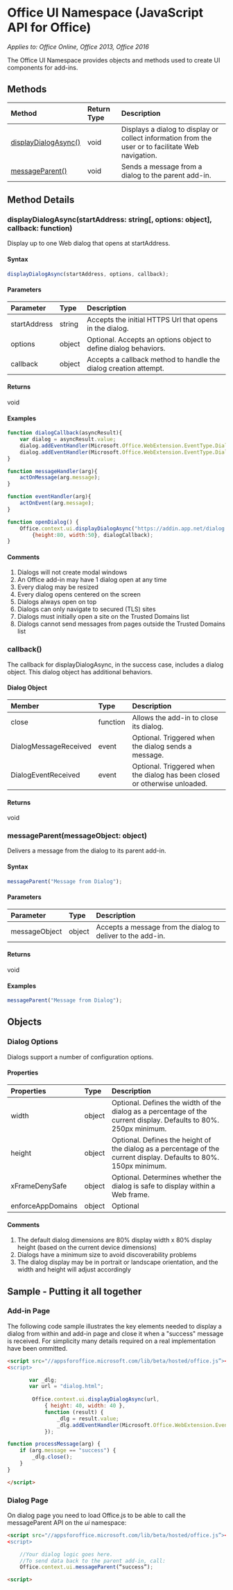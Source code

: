 # Office UI Namespace (JavaScript API for Office)

_Applies to: Office Online, Office 2013, Office 2016_

The Office UI Namespace provides objects and methods used to create UI components for add-ins.

## Methods

| Method		   | Return Type	|Description|
|:---------------|:--------|:----------|
|[displayDialogAsync()](#displaydialogasync)|void|Displays a dialog to display or collect information from the user or to facilitate Web navigation.|
|[messageParent()](#messageparent)|void|Sends a message from a dialog to the parent add-in.|

## Method Details

### displayDialogAsync(startAddress: string[, options: object], callback: function)
Display up to one Web dialog that opens at startAddress.

#### Syntax
```js
displayDialogAsync(startAddress, options, callback);
```

#### Parameters
| Parameter	   | Type	|Description|
|:---------------|:--------|:----------|
|startAddress|string|Accepts the initial HTTPS Url that opens in the dialog.|
|options|object|Optional. Accepts an options object to define dialog behaviors.|
|callback|object|Accepts a callback method to handle the dialog creation attempt.|

#### Returns
void

#### Examples

```js
function dialogCallback(asyncResult){ 
	var dialog = asyncResult.value; 
	dialog.addEventHandler(Microsoft.Office.WebExtension.EventType.DialogMessageReceived, messageHandler); 
	dialog.addEventHandler(Microsoft.Office.WebExtension.EventType.DialogEventReceived,  eventHandler); 
} 

function messageHandler(arg){ 
	actOnMessage(arg.message); 
} 

function eventHandler(arg){ 
	actOnEvent(arg.message); 
} 

function openDialog() {
	Office.context.ui.displayDialogAsync("https://addin.app.net/dialog.html",  
		{height:80, width:50}, dialogCallback); 
}
```

#### Comments
1.	Dialogs will not create modal windows
2.	An Office add-in may have 1 dialog open at any time 
3.	Every dialog may be resized
4.	Every dialog opens centered on the screen 
5.	Dialogs always open on top
6.	Dialogs can only navigate to secured (TLS) sites 
7.	Dialogs must initially open a site on the Trusted Domains list
8.	Dialogs cannot send messages from pages outside the Trusted Domains list

### callback()
The callback for displayDialogAsync, in the success case, includes a dialog object. This dialog object has additional behaviors. 

#### Dialog Object
| Member	   | Type	|Description|
|:---------------|:--------|:----------|
|close|function|Allows the add-in to close its dialog.|
|DialogMessageReceived|event|Optional. Triggered when the dialog sends a message.|
|DialogEventReceived|event|Optional. Triggered when the dialog has been closed or otherwise unloaded.|

#### Returns
void

### messageParent(messageObject: object)
Delivers a message from the dialog to its parent add-in.

#### Syntax
```js
messageParent("Message from Dialog");
```

#### Parameters
| Parameter	   | Type	|Description|
|:---------------|:--------|:----------|
|messageObject|object|Accepts a message from the dialog to deliver to the add-in.|

#### Returns
void

#### Examples

```js
messageParent("Message from Dialog");
```

## Objects

### Dialog Options
Dialogs support a number of configuration options.

#### Properties
| Properties	   | Type	|Description|
|:---------------|:--------|:----------|
|width|object|Optional. Defines the width of the dialog as a percentage of the current display. Defaults to 80%. 250px minimum.|
|height|object|Optional. Defines the height of the dialog as a percentage of the current display. Defaults to 80%. 150px minimum.|
|xFrameDenySafe|object|Optional. Determines whether the dialog is safe to display within a Web frame.|
|enforceAppDomains|object|Optional|object|Optional. Restricts the dialog's navigation to the add-in's trusted sites.|

#### Comments
1.	The default dialog dimensions are 80% display width x 80% display height (based on the current device dimensions) 
2.	Dialogs have a minimum size to avoid discoverability problems 
3.	The dialog display may be in portrait or landscape orientation, and the width and height will adjust accordingly


## Sample - Putting it all together
### Add-in Page
The following code sample illustrates the key elements needed to display a dialog from within and add-in page and close it when a "success" message is received. For simplicity many details required on a real implementation have been ommitted. 
```html
<script src="//appsforoffice.microsoft.com/lib/beta/hosted/office.js”></script>
<script>
```
```js
       var _dlg;
       var url = "dialog.html";
       
        Office.context.ui.displayDialogAsync(url,
            { height: 40, width: 40 },
            function (result) {
                _dlg = result.value;
                _dlg.addEventHandler(Microsoft.Office.WebExtension.EventType.DialogMessageReceived, processMessage);
            });

function processMessage(arg) {
    if (arg.message == "success") {
        _dlg.close();
    }
}
```
```html
</script>
```
### Dialog Page
On dialog page you need to load Office.js to be able to call the messageParent API on the *ui* namespace:

```html
<script src="//appsforoffice.microsoft.com/lib/beta/hosted/office.js”></script>
<script>
```
```js
	//Your dialog logic goes here. 
	//To send data back to the parent add-in, call:
	Office.context.ui.messageParent(“success”);
```
```html
<script>
```
